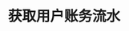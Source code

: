 ---
title: 获取用户账务流水
position_number: 5
type: get
description: /user/balance/bills
parameters:
    -
        name: symbol
        type: string
        mandatory: true
        default: N/A
        description: 交易对
        ranges:
    -
        name: direction
        type: string
        mandatory: false
        default: NEXT
        description: "方向（PREV:上一页；NEXT:下一页）\t"
        ranges: PREV;NEXT
    -
        name: id
        type: integer
        mandatory: false
        default: N/A
        description: id
        ranges:
    -
        name: limit
        type: integer
        mandatory: false
        default: 10
        description: "条数\t"
        ranges:
    -
        name: startTime
        type: integer
        mandatory: false
        default: N/A
        description: 起始时间
        ranges:
    -
        name: endTime
        type: integer
        mandatory: false
        default: N/A
        description: 结束时间
        ranges:
content_markdown: |-

              #### **限流规则**

              200/s/apikey
left_code_blocks:
    -
        code_block: "public void getMarketConfig() {\r\n\tString text = HttpUtil.get(URL + \"/data/api/user/v1/getMarketConfig\");\r\n\tSystem.out.println(text);\r\n}"
        title: Java
        language: java
right_code_blocks:
    - code_block: |-
        {
         "msgInfo": {
            "code": "",
            "msg": ""
          },
          "msg": "",
          "data": {
            "hasNext": false, //是否有下一页
            "hasPrev": false, //是否有上一页
            "items": [ //数据列表
              {
                "afterAmount": 0, //变动后余额
                "amount": 0, //数量
                "coin": "", //币种
                "createdTime": 0, //时间
                "id": 0, //id
                "side": "", //ADD:划入;SUB:转出
                "symbol": "", //交易对
                "type": "" //EXCHANGE:划转;CLOSE_POSITION:平仓盈亏;TAKE_OVER:仓位接管;QIANG_PING_MANAGER:强平管理费（手续费）;FUND:资金费用;FEE:手续费 (开仓、平仓、强平);ADL:自动减仓;TAKE_OVER:仓位接管MERGE:仓位合并
              }
            ]
          },
          "code": 200
        }
      title: Response
      language: json
---